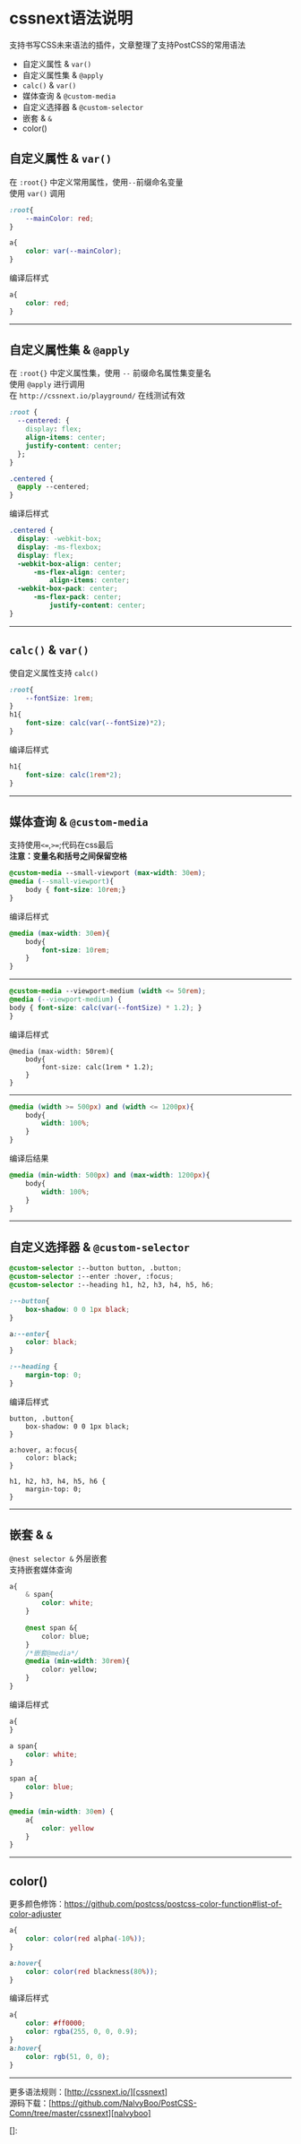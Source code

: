 # cssnext语法说明
支持书写CSS未来语法的插件，文章整理了支持PostCSS的常用语法

- 自定义属性 & `var()`
- 自定义属性集 & `@apply`
- `calc()` & `var()`
- 媒体查询 & `@custom-media`
- 自定义选择器 & `@custom-selector`
- 嵌套 & `&`
- color()

## 自定义属性 & `var()`
在 `:root{}` 中定义常用属性，使用`--`前缀命名变量  
使用 `var()` 调用

```css
:root{
	--mainColor: red;
}

a{
	color: var(--mainColor);
}
```

编译后样式

```css
a{
	color: red;
}
```

----------

## 自定义属性集 & `@apply`
在 `:root{}` 中定义属性集，使用 `--` 前缀命名属性集变量名  
使用 `@apply` 进行调用  
在 `http://cssnext.io/playground/` 在线测试有效

```css
:root {
  --centered: {
    display: flex;
    align-items: center;
    justify-content: center;
  };
}

.centered {
  @apply --centered;
}
```

编译后样式

```css
.centered {
  display: -webkit-box;
  display: -ms-flexbox;
  display: flex;
  -webkit-box-align: center;
      -ms-flex-align: center;
          align-items: center;
  -webkit-box-pack: center;
      -ms-flex-pack: center;
          justify-content: center;
}
```

----------

## `calc()` & `var()`
使自定义属性支持 `calc()`

```css
:root{
	--fontSize: 1rem;
}
h1{
	font-size: calc(var(--fontSize)*2);
}
```

编译后样式

```css
h1{
	font-size: calc(1rem*2);
}
```

----------

## 媒体查询 & `@custom-media`
支持使用`<=`,`>=`;代码在css最后  
**注意：变量名和括号之间保留空格**

```css
@custom-media --small-viewport (max-width: 30em);
@media (--small-viewport){
	body { font-size: 10rem;}
}
```

编译后样式

```css
@media (max-width: 30em){
	body{
		font-size: 10rem;
	}
}
```

----------

```css
@custom-media --viewport-medium (width <= 50rem);
@media (--viewport-medium) {
body { font-size: calc(var(--fontSize) * 1.2); }
}
```

编译后样式

```
@media (max-width: 50rem){
	body{
		font-size: calc(1rem * 1.2);
	}
}
```

----------

```css
@media (width >= 500px) and (width <= 1200px){
	body{
		width: 100%;
	}
}
```

编译后结果

```css
@media (min-width: 500px) and (max-width: 1200px){
	body{
		width: 100%;
	}
}
```

----------

## 自定义选择器 & `@custom-selector`

```css
@custom-selector :--button button, .button;
@custom-selector :--enter :hover, :focus;
@custom-selector :--heading h1, h2, h3, h4, h5, h6;

:--button{
	box-shadow: 0 0 1px black;
}

a:--enter{
	color: black;
}

:--heading { 
	margin-top: 0;
}
```

编译后样式

```
button, .button{
	box-shadow: 0 0 1px black;
}

a:hover, a:focus{
	color: black;
}

h1, h2, h3, h4, h5, h6 { 
	margin-top: 0;
}
```

----------

## 嵌套 & `&`
`@nest selector &` 外层嵌套  
支持嵌套媒体查询

```css
a{
	& span{
		color: white;
	}
	
	@nest span &{
		color: blue;
	}
	/*嵌套@media*/
	@media (min-width: 30rem){
		color: yellow;
	}
}
```

编译后样式

```css
a{
}

a span{
	color: white;
}

span a{
	color: blue;
}

@media (min-width: 30em) {
    a{
    	color: yellow
    }
}
```

----------

## color()
更多颜色修饰：https://github.com/postcss/postcss-color-function#list-of-color-adjuster

```css
a{
	color: color(red alpha(-10%));
}

a:hover{
	color: color(red blackness(80%));
}
```

编译后样式

```css
a{
	color: #ff0000;
	color: rgba(255, 0, 0, 0.9);
}
a:hover{
	color: rgb(51, 0, 0);
}
```

----------

更多语法规则：[http://cssnext.io/][cssnext]  
源码下载：[https://github.com/NalvyBoo/PostCSS-Comn/tree/master/cssnext][nalvyboo]

[cssnext]:http://cssnext.io/
[nalvyboo]:https://github.com/NalvyBoo/PostCSS-Comn/tree/master/cssnext
[]:
